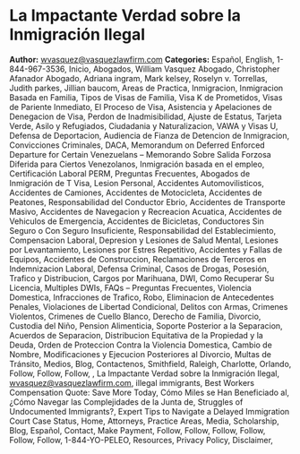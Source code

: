 # La Impactante Verdad sobre la Inmigración Ilegal

**Author:** wvasquez@vasquezlawfirm.com
**Categories:** Español, English, 1-844-967-3536, Inicio, Abogados, William Vasquez Abogado, Christopher Afanador Abogado, Adriana ingram, Mark kelsey, Roselyn v. Torrellas, Judith parkes, Jillian baucom, Areas de Practica, Inmigracion, Inmigracion Basada en Familia, Tipos de Visas de Familia, Visa K de Prometidos, Visas de Pariente Inmediato, El Proceso de Visa, Asistencia y Apelaciones de Denegacion de Visa, Perdon de Inadmisibilidad, Ajuste de Estatus, Tarjeta Verde, Asilo y Refugiados, Ciudadania y Naturalizacion, VAWA y Visas U, Defensa de Deportacion, Audiencia de Fianza de Detencion de Inmigracion, Convicciones Criminales, DACA, Memorandum on Deferred Enforced Departure for Certain Venezuelans – Memorando Sobre Salida Forzosa Diferida para Ciertos Venezolanos, Inmigración basada ​​en el empleo, Certificación Laboral PERM, Preguntas Frecuentes, Abogados de Inmigración de T Visa, Lesion Personal, Accidentes Automovilisticos, Accidentes de Camiones, Accidentes de Motocicleta, Accidentes de Peatones, Responsabilidad del Conductor Ebrio, Accidentes de Transporte Masivo, Accidentes de Navegacion y Recreacion Acuatica, Accidentes de Vehiculos de Emergencia, Accidentes de Bicicletas, Conductores Sin Seguro o Con Seguro Insuficiente, Responsabilidad del Establecimiento, Compensacion Laboral, Depresion y Lesiones de Salud Mental, Lesiones por Levantamiento, Lesiones por Estres Repetitivo, Accidentes y Fallas de Equipos, Accidentes de Construccion, Reclamaciones de Terceros en Indemnizacion Laboral, Defensa Criminal, Casos de Drogas, Posesión, Trafico y Distribucion, Cargos por Marihuana, DWI, Como Recuperar Su Licencia, Multiples DWIs, FAQs – Preguntas Frecuentes, Violencia Domestica, Infracciones de Trafico, Robo, Eliminacion de Antecedentes Penales, Violaciones de Libertad Condicional, Delitos con Armas, Crimenes Violentos, Crimenes de Cuello Blanco, Derecho de Familia, Divorcio, Custodia del Niño, Pension Alimenticia, Soporte Posterior a la Separacion, Acuerdos de Separacion, Distribucion Equitativa de la Propiedad y la Deuda, Orden de Proteccion Contra la Violencia Domestica, Cambio de Nombre, Modificaciones y Ejecucion Posteriores al Divorcio, Multas de Tránsito, Medios, Blog, Contactenos, Smithfield, Raleigh, Charlotte, Orlando, Follow, Follow, Follow, , La Impactante Verdad sobre la Inmigración Ilegal, wvasquez@vasquezlawfirm.com, illegal immigrants, Best Workers Compensation Quote: Save More Today, Cómo Miles se Han Beneficiado al, ¿Cómo Navegar las Complejidades de la Junta de, Struggles of Undocumented Immigrants?, Expert Tips to Navigate a Delayed Immigration Court Case Status, Home, Attorneys, Practice Areas, Media, Scholarship, Blog, Español, Contact, Make Payment, Follow, Follow, Follow, Follow, Follow, Follow, 1-844-YO-PELEO, Resources, Privacy Policy, Disclaimer,
